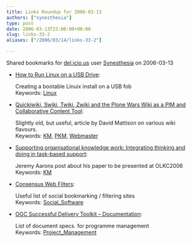 ```yaml
---
title: Links Roundup for 2006-03-13
authors: ["synesthesia"]
type: post
date: 2006-03-13T23:00:00+00:00
slug: links-33-2 
aliases: ["/2006/03/14/links-33-2"]

---
```

Shared bookmarks for [del.icio.us][1] user  [Synesthesia][2] on 2006-03-13

  * [How to Run Linux on a USB Drive][3]:
  
    Creating a bootable Linuix install on a USB fob   
    Keywords: [Linux][4]
  * [Quickiwiki, Swiki, Twiki, Zwiki and the Plone Wars Wiki as a PIM and Collaborative Content Tool][5]:
  
    Slightly old, but useful, article by David Mattison on various wiki flavours.   
    Keywords: [KM][6], [PKM][7], [Webmaster][8]
  * [Supporting organisational knowledge work: Integrating thinking and doing in task-based support][9]:
  
    Jeremy Aarons post about his paper to be presented at OLKC2006   
    Keywords: [KM][6]
  * [Consensus Web Filters][10]:
  
    Useful list of social bookmarking / filtering sites   
    Keywords: [Social_Software][11]
  * [OGC Successful Delivery Toolkit &#8211; Documentation][12]:
  
    List of document specs. for programme management   
    Keywords: [Project_Management][13]

 [1]: https://del.icio.us/
 [2]: https://del.icio.us/synesthesia
 [3]: https://www.althack.com/index.php?option=com_content&task=view&id=24&Itemid=27 "https://www.althack.com/index.php?option=com_content&task=view&id=24&Itemid=27"
 [4]: https://del.icio.us/synesthesia/Linux
 [5]: https://www.infotoday.com/searcher/apr03/mattison.shtml "https://www.infotoday.com/searcher/apr03/mattison.shtml"
 [6]: https://del.icio.us/synesthesia/KM
 [7]: https://del.icio.us/synesthesia/PKM
 [8]: https://del.icio.us/synesthesia/Webmaster
 [9]: https://www.jpaarons.net/dubbings/ "https://www.jpaarons.net/dubbings/"
 [10]: https://www.kk.org/cooltools/archives/001163.php "https://www.kk.org/cooltools/archives/001163.php"
 [11]: https://del.icio.us/synesthesia/Social_Software
 [12]: https://www.ogc.gov.uk/sdtoolkit/reference/documentation/ "https://www.ogc.gov.uk/sdtoolkit/reference/documentation/"
 [13]: https://del.icio.us/synesthesia/Project_Management
